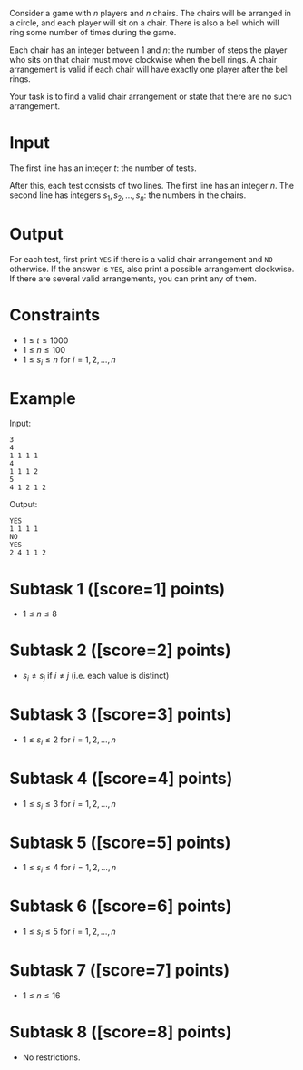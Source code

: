 Consider a game with $n$ players and $n$ chairs. The chairs will be arranged in a circle, and each player will sit on a chair. There is also a bell which will ring some number of times during the game.

Each chair has an integer between $1$ and $n$: the number of steps the player who sits on that chair must move clockwise when the bell rings. A chair arrangement is valid if each chair will have exactly one player after the bell rings.

Your task is to find a valid chair arrangement or state that there are no such arrangement.

# Input

The first line has an integer $t$: the number of tests.

After this, each test consists of two lines. The first line has an integer $n$. The second line has integers $s_1,s_2,\dots,s_n$: the numbers in the chairs.

# Output

For each test, first print `YES` if there is a valid chair arrangement and `NO` otherwise. If the answer is `YES`, also print a possible arrangement clockwise. If there are several valid arrangements, you can print any of them.

# Constraints

- $1 \le t \le 1000$
- $1 \le n \le 100$
- $1 \le s_i \le n$ for $i=1,2,\dots,n$

# Example

Input:

```
3
4
1 1 1 1
4
1 1 1 2
5
4 1 2 1 2
```

Output:

```
YES
1 1 1 1
NO
YES
2 4 1 1 2
```

# Subtask 1 ([score=1] points)

- $1 \le n \le 8$

# Subtask 2 ([score=2] points)

- $s_i \neq s_j$ if $i \neq j$ (i.e. each value is distinct)

# Subtask 3 ([score=3] points)

- $1 \le s_i \le 2$ for $i=1,2,\dots,n$

# Subtask 4 ([score=4] points)

- $1 \le s_i \le 3$ for $i=1,2,\dots,n$

# Subtask 5 ([score=5] points)

- $1 \le s_i \le 4$ for $i=1,2,\dots,n$

# Subtask 6 ([score=6] points)

- $1 \le s_i \le 5$ for $i=1,2,\dots,n$

# Subtask 7 ([score=7] points)

- $1 \le n \le 16$

# Subtask 8 ([score=8] points)

- No restrictions.

